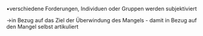 •verschiedene Forderungen, Individuen oder Gruppen werden subjektiviert

->in Bezug auf das Ziel der Überwindung des Mangels - damit in Bezug auf den Mangel selbst artikuliert